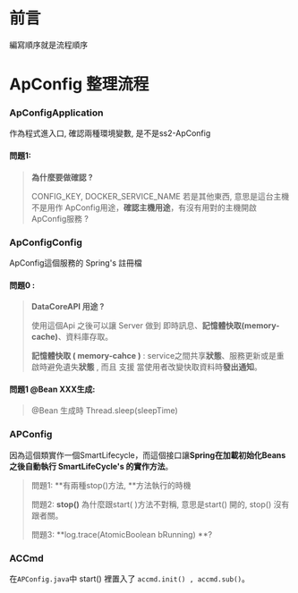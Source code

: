 # 前言

編寫順序就是流程順序



# ApConfig 整理流程

### ApConfigApplication

作為程式進入口, 確認兩種環境變數, 是不是ss2-ApConfig

#### 問題1: 

> **為什麼要做確認 ?**
>
> CONFIG_KEY, DOCKER_SERVICE_NAME 若是其他東西, 意思是這台主機不是用作 ApConfig用途，**確認主機用途**，有沒有用對的主機開啟 ApConfig服務 ?

### ApConfigConfig

ApConfig這個服務的 Spring's 註冊檔

#### 問題0 :

> **DataCoreAPI 用途 ?**
>
> 使用這個Api 之後可以讓 Server 做到 即時訊息、**記憶體快取(memory-cache)**、資料庫存取。
>
> **記憶體快取 ( memory-cahce )** : service之間共享**狀態**、服務更新或是重啟時避免遺失**狀態** , 而且 支援 當使用者改變快取資料時**發出通知**。

#### 問題1 @Bean XXX生成:

> @Bean 生成時 Thread.sleep(sleepTime)

### APConfig

因為這個類實作一個SmartLifecycle，而這個接口讓**Spring在加載初始化Beans之後自動執行 SmartLifeCycle's 的實作方法**。

> 問題1: **有兩種stop()方法, **方法執行的時機
>
> 問題2: **stop()** 為什麼跟start( )方法不對稱, 意思是start() 開的, stop() 沒有跟者關。
>
> 問題3: **log.trace(AtomicBoolean bRunning) **?

### ACCmd

在`APConfig.java`中 start() 裡置入了 `accmd.init() , accmd.sub()`。 

